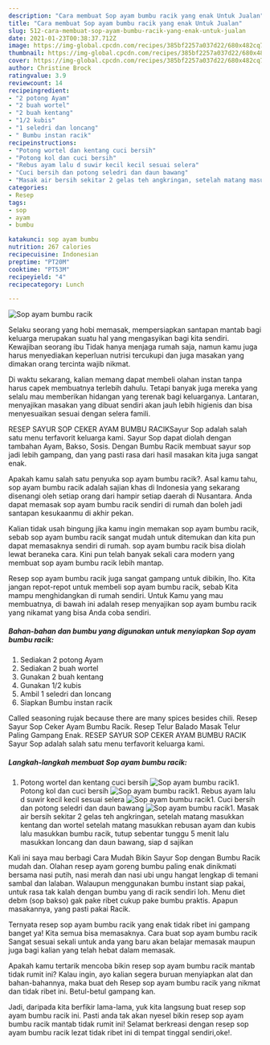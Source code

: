 ```yaml
---
description: "Cara membuat Sop ayam bumbu racik yang enak Untuk Jualan"
title: "Cara membuat Sop ayam bumbu racik yang enak Untuk Jualan"
slug: 512-cara-membuat-sop-ayam-bumbu-racik-yang-enak-untuk-jualan
date: 2021-01-23T00:38:37.712Z
image: https://img-global.cpcdn.com/recipes/385bf2257a037d22/680x482cq70/sop-ayam-bumbu-racik-foto-resep-utama.jpg
thumbnail: https://img-global.cpcdn.com/recipes/385bf2257a037d22/680x482cq70/sop-ayam-bumbu-racik-foto-resep-utama.jpg
cover: https://img-global.cpcdn.com/recipes/385bf2257a037d22/680x482cq70/sop-ayam-bumbu-racik-foto-resep-utama.jpg
author: Christine Brock
ratingvalue: 3.9
reviewcount: 14
recipeingredient:
- "2 potong Ayam"
- "2 buah wortel"
- "2 buah kentang"
- "1/2 kubis"
- "1 seledri dan loncang"
- " Bumbu instan racik"
recipeinstructions:
- "Potong wortel dan kentang cuci bersih"
- "Potong kol dan cuci bersih"
- "Rebus ayam lalu d suwir kecil kecil sesuai selera"
- "Cuci bersih dan potong seledri dan daun bawang"
- "Masak air bersih sekitar 2 gelas teh angkringan, setelah matang masukkan kentang dan wortel setelah matang masukkan rebusan ayam dan kubis lalu masukkan bumbu racik, tutup sebentar tunggu 5 menit lalu masukkan loncang dan daun bawang, siap d sajikan"
categories:
- Resep
tags:
- sop
- ayam
- bumbu

katakunci: sop ayam bumbu 
nutrition: 267 calories
recipecuisine: Indonesian
preptime: "PT20M"
cooktime: "PT53M"
recipeyield: "4"
recipecategory: Lunch

---
```



![Sop ayam bumbu racik](https://img-global.cpcdn.com/recipes/385bf2257a037d22/680x482cq70/sop-ayam-bumbu-racik-foto-resep-utama.jpg)

Selaku seorang yang hobi memasak, mempersiapkan santapan mantab bagi keluarga merupakan suatu hal yang mengasyikan bagi kita sendiri. Kewajiban seorang ibu Tidak hanya menjaga rumah saja, namun kamu juga harus menyediakan keperluan nutrisi tercukupi dan juga masakan yang dimakan orang tercinta wajib nikmat.

Di waktu  sekarang, kalian memang dapat membeli olahan instan tanpa harus capek membuatnya terlebih dahulu. Tetapi banyak juga mereka yang selalu mau memberikan hidangan yang terenak bagi keluarganya. Lantaran, menyajikan masakan yang dibuat sendiri akan jauh lebih higienis dan bisa menyesuaikan sesuai dengan selera famili. 

RESEP SAYUR SOP CEKER AYAM BUMBU RACIKSayur Sop adalah salah satu menu terfavorit keluarga kami. Sayur Sop dapat diolah dengan tambahan Ayam, Bakso, Sosis. Dengan Bumbu Racik membuat sayur sop jadi lebih gampang, dan yang pasti rasa dari hasil masakan kita juga sangat enak.

Apakah kamu salah satu penyuka sop ayam bumbu racik?. Asal kamu tahu, sop ayam bumbu racik adalah sajian khas di Indonesia yang sekarang disenangi oleh setiap orang dari hampir setiap daerah di Nusantara. Anda dapat memasak sop ayam bumbu racik sendiri di rumah dan boleh jadi santapan kesukaanmu di akhir pekan.

Kalian tidak usah bingung jika kamu ingin memakan sop ayam bumbu racik, sebab sop ayam bumbu racik sangat mudah untuk ditemukan dan kita pun dapat memasaknya sendiri di rumah. sop ayam bumbu racik bisa diolah lewat beraneka cara. Kini pun telah banyak sekali cara modern yang membuat sop ayam bumbu racik lebih mantap.

Resep sop ayam bumbu racik juga sangat gampang untuk dibikin, lho. Kita jangan repot-repot untuk membeli sop ayam bumbu racik, sebab Kita mampu menghidangkan di rumah sendiri. Untuk Kamu yang mau membuatnya, di bawah ini adalah resep menyajikan sop ayam bumbu racik yang nikamat yang bisa Anda coba sendiri.

<!--inarticleads1-->

##### Bahan-bahan dan bumbu yang digunakan untuk menyiapkan Sop ayam bumbu racik:

1. Sediakan 2 potong Ayam
1. Sediakan 2 buah wortel
1. Gunakan 2 buah kentang
1. Gunakan 1/2 kubis
1. Ambil 1 seledri dan loncang
1. Siapkan  Bumbu instan racik


Called seasoning rujak because there are many spices besides chili. Resep Sayur Sop Ceker Ayam Bumbu Racik. Resep Telur Balado Masak Telur Paling Gampang Enak. RESEP SAYUR SOP CEKER AYAM BUMBU RACIK Sayur Sop adalah salah satu menu terfavorit keluarga kami. 

<!--inarticleads2-->

##### Langkah-langkah membuat Sop ayam bumbu racik:

1. Potong wortel dan kentang cuci bersih
<img src="https://img-global.cpcdn.com/steps/b14708f4974c0a2e/160x128cq70/sop-ayam-bumbu-racik-langkah-memasak-1-foto.jpg" alt="Sop ayam bumbu racik">1. Potong kol dan cuci bersih
<img src="https://img-global.cpcdn.com/steps/e0d96e267b8c770d/160x128cq70/sop-ayam-bumbu-racik-langkah-memasak-2-foto.jpg" alt="Sop ayam bumbu racik">1. Rebus ayam lalu d suwir kecil kecil sesuai selera
<img src="https://img-global.cpcdn.com/steps/00b7238e58ce98bb/160x128cq70/sop-ayam-bumbu-racik-langkah-memasak-3-foto.jpg" alt="Sop ayam bumbu racik">1. Cuci bersih dan potong seledri dan daun bawang
<img src="https://img-global.cpcdn.com/steps/d4d65dd23e7b49d9/160x128cq70/sop-ayam-bumbu-racik-langkah-memasak-4-foto.jpg" alt="Sop ayam bumbu racik">1. Masak air bersih sekitar 2 gelas teh angkringan, setelah matang masukkan kentang dan wortel setelah matang masukkan rebusan ayam dan kubis lalu masukkan bumbu racik, tutup sebentar tunggu 5 menit lalu masukkan loncang dan daun bawang, siap d sajikan


Kali ini saya mau berbagi Cara Mudah Bikin Sayur Sop dengan Bumbu Racik mudah dan. Olahan resep ayam goreng bumbu paling enak dinikmati bersama nasi putih, nasi merah dan nasi ubi ungu hangat lengkap di temani sambal dan lalaban. Walaupun menggunakan bumbu instant siap pakai, untuk rasa tak kalah dengan bumbu yang di racik sendiri loh. Menu diet debm (sop bakso) gak pake ribet cukup pake bumbu praktis. Apapun masakannya, yang pasti pakai Racik. 

Ternyata resep sop ayam bumbu racik yang enak tidak ribet ini gampang banget ya! Kita semua bisa memasaknya. Cara buat sop ayam bumbu racik Sangat sesuai sekali untuk anda yang baru akan belajar memasak maupun juga bagi kalian yang telah hebat dalam memasak.

Apakah kamu tertarik mencoba bikin resep sop ayam bumbu racik mantab tidak rumit ini? Kalau ingin, ayo kalian segera buruan menyiapkan alat dan bahan-bahannya, maka buat deh Resep sop ayam bumbu racik yang nikmat dan tidak ribet ini. Betul-betul gampang kan. 

Jadi, daripada kita berfikir lama-lama, yuk kita langsung buat resep sop ayam bumbu racik ini. Pasti anda tak akan nyesel bikin resep sop ayam bumbu racik mantab tidak rumit ini! Selamat berkreasi dengan resep sop ayam bumbu racik lezat tidak ribet ini di tempat tinggal sendiri,oke!.

